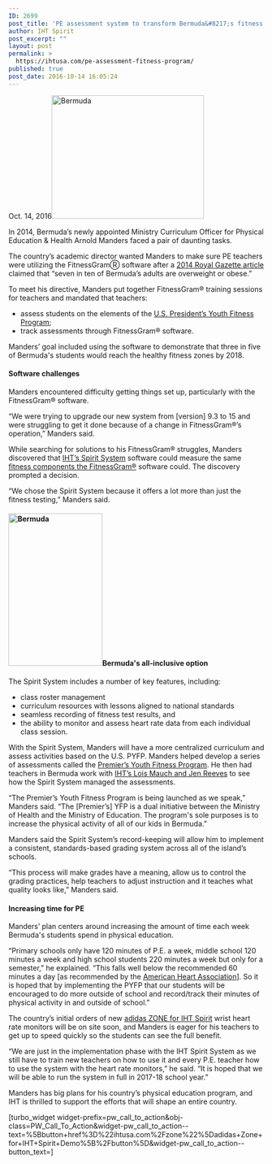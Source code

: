 ```yaml
---
ID: 2699
post_title: 'PE assessment system to transform Bermuda&#8217;s fitness program'
author: IHT Spirit
post_excerpt: ""
layout: post
permalink: >
  https://ihtusa.com/pe-assessment-fitness-program/
published: true
post_date: 2016-10-14 16:05:24
---
```

<span style="font-weight: 400;">Oct. 14, 2016<a href="https://ihtusa.com/wp-content/uploads/2016/10/IMG_3798.jpg"><img class="size-medium wp-image-2700 alignright" src="https://ihtusa.com/wp-content/uploads/2016/10/IMG_3798-300x243.jpg" alt="Bermuda" width="300" height="243" /></a></span>

<span style="font-weight: 400;">In 2014, Bermuda’s newly appointed Ministry Curriculum Officer for Physical Education &amp; Health Arnold Manders faced a pair of daunting tasks.</span>

<span style="font-weight: 400;">The country’s academic director wanted Manders to make sure PE teachers were utilizing the FitnessGramⓇ software after a </span><a href="http://www.royalgazette.com/article/20140409/NEWS06/140409742"><span style="font-weight: 400;">2014 Royal Gazette article</span></a><span style="font-weight: 400;"> claimed that “seven in ten of Bermuda’s adults are overweight or obese.” </span>

<span style="font-weight: 400;">To meet his directive, Manders put together FitnessGram® training sessions for teachers and mandated that teachers:</span>
<ul>
 	<li><span style="font-weight: 400;">assess students on the elements of the </span><a href="http://pyfp.org/"><span style="font-weight: 400;">U.S. President’s Youth Fitness Program</span></a><span style="font-weight: 400;">; </span></li>
 	<li><span style="font-weight: 400;">track assessments through FitnessGram® software.</span></li>
</ul>
<span style="font-weight: 400;">Manders’ goal included using the software to demonstrate that three in five of Bermuda's students would reach the healthy fitness zones by 2018.</span>
<h4><strong>Software challenges</strong></h4>
<span style="font-weight: 400;">Manders encountered difficulty getting things set up, particularly with the FitnessGram® software.</span>

<span style="font-weight: 400;">“</span><span style="font-weight: 400;">We were trying to upgrade our new system from [version] 9.3 to 15 and were struggling to get it done because of a change in </span><span style="font-weight: 400;">FitnessGram®’s </span><span style="font-weight: 400;">operation,” Manders said. </span>

<span style="font-weight: 400;">While searching for solutions to his </span><span style="font-weight: 400;">FitnessGram® </span><span style="font-weight: 400;">struggles, Manders discovered that </span><a href="https://ihtusa.com/spirit-system"><span style="font-weight: 400;">IHT’s Spirit System</span></a><span style="font-weight: 400;"> software could measure the same </span><a href="https://ihtusa.com/fitnessgram-data/"><span style="font-weight: 400;">fitness components the FitnessGram®</span></a> <span style="font-weight: 400;">software could. The discovery prompted a decision.</span>

<span style="font-weight: 400;">“We chose the Spirit System because it offers a lot more than just the fitness testing,” Manders said.</span>
<h4><b><a href="https://ihtusa.com/wp-content/uploads/2016/10/IMG_3810.jpg"><img class="alignleft size-medium wp-image-2701" src="https://ihtusa.com/wp-content/uploads/2016/10/IMG_3810-185x300.jpg" alt="Bermuda" width="185" height="300" /></a>Bermuda's all-inclusive option</b></h4>
<span style="font-weight: 400;">The Spirit System includes a number of key features, including: </span>
<ul>
 	<li style="font-weight: 400;"><span style="font-weight: 400;">class roster management</span></li>
 	<li style="font-weight: 400;"><span style="font-weight: 400;">curriculum resources with lessons aligned to national standards</span></li>
 	<li style="font-weight: 400;"><span style="font-weight: 400;">seamless recording of fitness test results, and </span></li>
 	<li style="font-weight: 400;"><span style="font-weight: 400;">the ability to monitor and assess heart rate data from each individual class session.</span></li>
</ul>
<span style="font-weight: 400;">With the Spirit System, Manders will have a more centralized curriculum and assess activities based on the U.S. PYFP. Manders helped develop a series of assessments called the </span><a href="https://www.gov.bm/articles/premiers-council-fitness-sports-and-nutrition"><span style="font-weight: 400;">Premier’s Youth Fitness Program</span></a><span style="font-weight: 400;">. He then had teachers in Bermuda work with </span><a href="http://www.royalgazette.com/news/article/20160624/fitness-system-for-students"><span style="font-weight: 400;">IHT’s Lois Mauch and Jen Reeves</span></a><span style="font-weight: 400;"> to see how the Spirit System managed the assessments.</span>

<span style="font-weight: 400;">“T</span><span style="font-weight: 400;">he Premier’s Youth Fitness Program is being launched as we speak,” Manders said. “The [Premier’s] YFP is a dual initiative between the Ministry of Health and the Ministry of Education. The program's sole purposes is to increase the physical activity of all of our kids in Bermuda.”</span>

<span style="font-weight: 400;">Manders said the Spirit System’s record-keeping will allow him to implement a consistent, standards-based grading system across all of the island’s schools. </span>

<span style="font-weight: 400;">“</span><span style="font-weight: 400;">This process will make grades have a meaning, allow us to control the grading practices, help teachers to adjust instruction and it teaches what quality looks like,” Manders said.</span>
<h4><b>Increasing time for PE</b></h4>
<span style="font-weight: 400;">Manders’ plan centers around increasing the amount of time each week Bermuda's students spend in physical education. </span>

<span style="font-weight: 400;">“Primary schools only have 120 minutes of P.E. a week, middle school 120 minutes a week and high school students 220 minutes a week but only for a semester,” he explained. “This falls well below the recommended 60 minutes a day [as recommended by the <a href="http://newsroom.heart.org/news/2016-shape-of-the-nation:-at-the-heart-of-physical-education-is-kids-health" target="_blank" rel="noopener noreferrer">American Heart Association</a>]. So it is hoped that by implementing the PYFP that our students will be encouraged to do more outside of school and record/track their minutes of physical activity in and outside of school.”</span>

<span style="font-weight: 400;">The country’s initial orders of new </span><a href="https://ihtusa.com/zone/"><span style="font-weight: 400;">adidas ZONE for IHT Spirit</span></a><span style="font-weight: 400;"> wrist heart rate monitors will be on site soon, and Manders is eager for his teachers to get up to speed quickly so the students can see the full benefit.</span>

<span style="font-weight: 400;">“</span><span style="font-weight: 400;">We are just in the implementation phase with the IHT Spirit System as we still have to train new teachers on how to use it and every P.E. teacher how to use the system with the heart rate monitors,” he said. “It is hoped that we will be able to run the system in full in 2017-18 school year.”</span>

<span style="font-weight: 400;">Manders has big plans for his country’s physical education program, and IHT is thrilled to support the efforts that will shape an entire country.</span>

[turbo_widget widget-prefix=pw_call_to_action&obj-class=PW_Call_To_Action&widget-pw_call_to_action--text=%5Bbutton+href%3D%22ihtusa.com%2Fzone%22%5Dadidas+Zone+for+IHT+Spirit+Demo%5B%2Fbutton%5D&widget-pw_call_to_action--button_text=]

&nbsp;

&nbsp;

&nbsp;

&nbsp;

&nbsp;